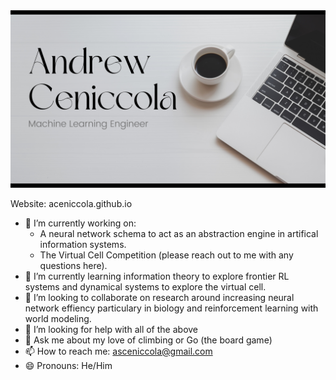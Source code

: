 <img src="https://github.com/aceniccola/aceniccola/blob/main/andrewbanner.png" alt="banner that says Andrew Ceniccola - Machine Learning Engineer">

Website: aceniccola.github.io

- 🔭 I’m currently working on:
    - A neural network schema to act as an abstraction engine in artifical information systems.
    - The Virtual Cell Competition (please reach out to me with any questions here).
- 🌱 I’m currently learning information theory to explore frontier RL systems and dynamical systems to explore the virtual cell. 
- 👯 I’m looking to collaborate on research around increasing neural network effiency particulary in biology and reinforcement learning with world modeling.
- 🤔 I’m looking for help with all of the above
- 💬 Ask me about my love of climbing or Go (the board game)
- 📫 How to reach me: asceniccola@gmail.com
- 😄 Pronouns: He/Him

<!--### 🎯 Mission:
To contribute to humanity's ability to tackle current and future problems.

### 🗻🥾 Current Trail:
Contribute to open source projects that help people to learn, work, and live better, particularly those projects that have some effect on sustainability.

### 🧗 Current Climb:
Reading through open source projects on [For Good First Issue](https://forgoodfirstissue.github.com/). For projects that I can help to improve.

### Last Clip:
This is a new climb, still working on the first clip. --update coming soon-- 
-->


